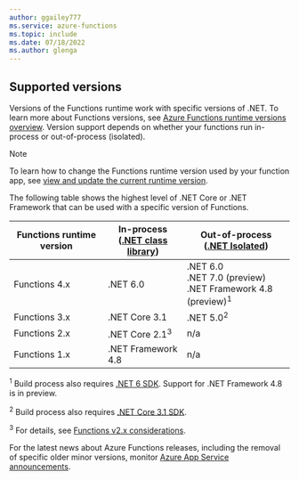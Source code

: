 ```yaml
---
author: ggailey777
ms.service: azure-functions
ms.topic: include
ms.date: 07/18/2022
ms.author: glenga
---
```


## Supported versions

Versions of the Functions runtime work with specific versions of .NET. To learn more about Functions versions, see [Azure Functions runtime versions overview](../articles/azure-functions/functions-versions.md). Version support depends on whether your functions run in-process or out-of-process (isolated). 

>[!NOTE]
>To learn how to change the Functions runtime version used by your function app, see [view and update the current runtime version](../articles/azure-functions/set-runtime-version.md#view-and-update-the-current-runtime-version).

The following table shows the highest level of .NET Core or .NET Framework that can be used with a specific version of Functions. 

| Functions runtime version | In-process<br/>([.NET class library](../articles/azure-functions/functions-dotnet-class-library.md)) | Out-of-process<br/>([.NET Isolated](../articles/azure-functions/dotnet-isolated-process-guide.md)) |
| ---- | ---- | --- |
| Functions 4.x | .NET 6.0 | .NET 6.0<br/>.NET 7.0 (preview)<br/>.NET Framework 4.8 (preview)<sup>1</sup> |
| Functions 3.x | .NET Core 3.1 | .NET 5.0<sup>2</sup> |
| Functions 2.x | .NET Core 2.1<sup>3</sup> | n/a |
| Functions 1.x | .NET Framework 4.8 | n/a |


<sup>1</sup> Build process also requires [.NET 6 SDK](https://dotnet.microsoft.com/download). Support for .NET Framework 4.8 is in preview.

<sup>2</sup> Build process also requires [.NET Core 3.1 SDK](https://dotnet.microsoft.com/download).   

<sup>3</sup> For details, see [Functions v2.x considerations](../articles/azure-functions/functions-dotnet-class-library.md#functions-v2x-considerations).     

For the latest news about Azure Functions releases, including the removal of specific older minor versions, monitor [Azure App Service announcements](https://github.com/Azure/app-service-announcements/issues).
